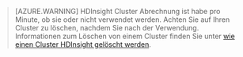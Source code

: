 

> [AZURE.WARNING] HDInsight Cluster Abrechnung ist habe pro Minute, ob sie oder nicht verwendet werden. Achten Sie auf Ihren Cluster zu löschen, nachdem Sie nach der Verwendung. Informationen zum Löschen von einem Cluster finden Sie unter [wie einen Cluster HDInsight gelöscht werden](../articles/hdinsight/hdinsight-delete-cluster.md).

